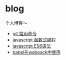 # blog
个人博客～

- [git 常用命令](./git.md)
- [javascript 函数式编程](./functional/curry.md)
- [javascript ES6语法](./es6.md)
- [babel在webpack中使用](./babel-webpack.md)
